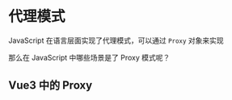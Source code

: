 # 代理模式

JavaScript 在语言层面实现了代理模式，可以通过 `Proxy` 对象来实现

那么在 JavaScript 中哪些场景是了 Proxy 模式呢？

## Vue3 中的 Proxy
